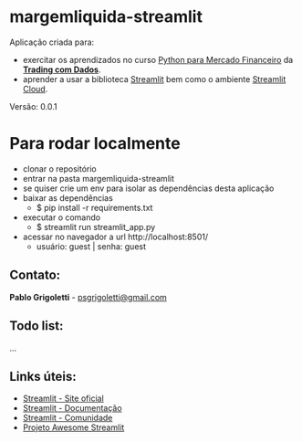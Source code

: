 # margemliquida-streamlit

Aplicação criada para:
- exercitar os aprendizados no curso [Python para Mercado Financeiro](https://hotmart.com/pt-br/marketplace/produtos/python-para-mercado-financeiro/) da [**Trading com Dados**](https://tradingcomdados.com/).
- aprender a usar a biblioteca [Streamlit](https://streamlit.io/) bem como o ambiente [Streamlit Cloud](https://streamlit.io/cloud).

Versão: 0.0.1

# Para rodar localmente

- clonar o repositório
- entrar na pasta margemliquida-streamlit
- se quiser crie um env para isolar as dependências desta aplicação
- baixar as dependências
  - $ pip install -r requirements.txt 
- executar o comando
  - $ streamlit run streamlit_app.py
- acessar no navegador a url http://localhost:8501/
  - usuário: guest | senha: guest

## Contato:
**Pablo Grigoletti** - psgrigoletti@gmail.com

## Todo list:
...

## Links úteis:
- [Streamlit - Site oficial](http://streamlit.io) 
- [Streamlit - Documentação](http://docs.streamlit.io) 
- [Streamlit - Comunidade](http://discuss.streamlit.io) 
- [Projeto Awesome Streamlit](http://awesome-streamlit.org) 
